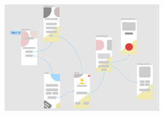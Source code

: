 ![alt text](https://github.com/oleksandrblazhko/ai202-markovskij/blob/ai202-markovskij-with_laboratory_work_3/1-SoftwareRequirements/1.4-FuncNonFuncRequirements/1.4.5-NFRUserInterfaceINPUT/Wireframe%20Design.png)
